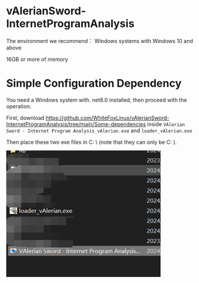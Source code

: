 # vAlerianSword-InternetProgramAnalysis
The environment we recommend：
Windows systems with Windows 10 and above

16GB or more of memory

# Simple Configuration Dependency

You need a Windows system with. net8.0 installed, then proceed with the operation.

First, download https://github.com/WhiteFoxLinux/vAlerianSword-InternetProgramAnalysis/tree/main/Some-dependencies inside `VAlerian Sword - Internet Program Analysis_vAlerian.exe` and `loader_vAlerian.exe`

Then place these two exe files in C: \ (note that they can only be C: \).

![image](https://github.com/WhiteFoxLinux/vAlerianSword-InternetProgramAnalysis/blob/main/png/a.png)

